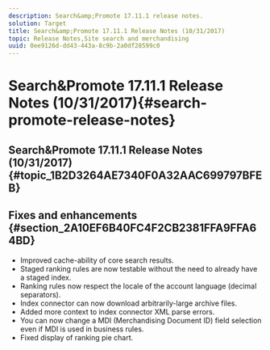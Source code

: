 ```yaml
---
description: Search&amp;Promote 17.11.1 release notes.
solution: Target
title: Search&amp;Promote 17.11.1 Release Notes (10/31/2017)
topic: Release Notes,Site search and merchandising
uuid: 0ee9126d-dd43-443a-8c9b-2a0df28599c0
---
```


# Search&amp;Promote 17.11.1 Release Notes (10/31/2017){#search-promote-release-notes}

## Search&amp;Promote 17.11.1 Release Notes (10/31/2017) {#topic_1B2D3264AE7340F0A32AAC699797BFEB}

## Fixes and enhancements {#section_2A10EF6B40FC4F2CB2381FFA9FFA64BD}

* Improved cache-ability of core search results. 
* Staged ranking rules are now testable without the need to already have a staged index. 
* Ranking rules now respect the locale of the account language (decimal separators). 
* Index connector can now download arbitrarily-large archive files. 
* Added more context to index connector XML parse errors. 
* You can now change a MDI (Merchandising Document ID) field selection even if MDI is used in business rules. 
* Fixed display of ranking pie chart.

